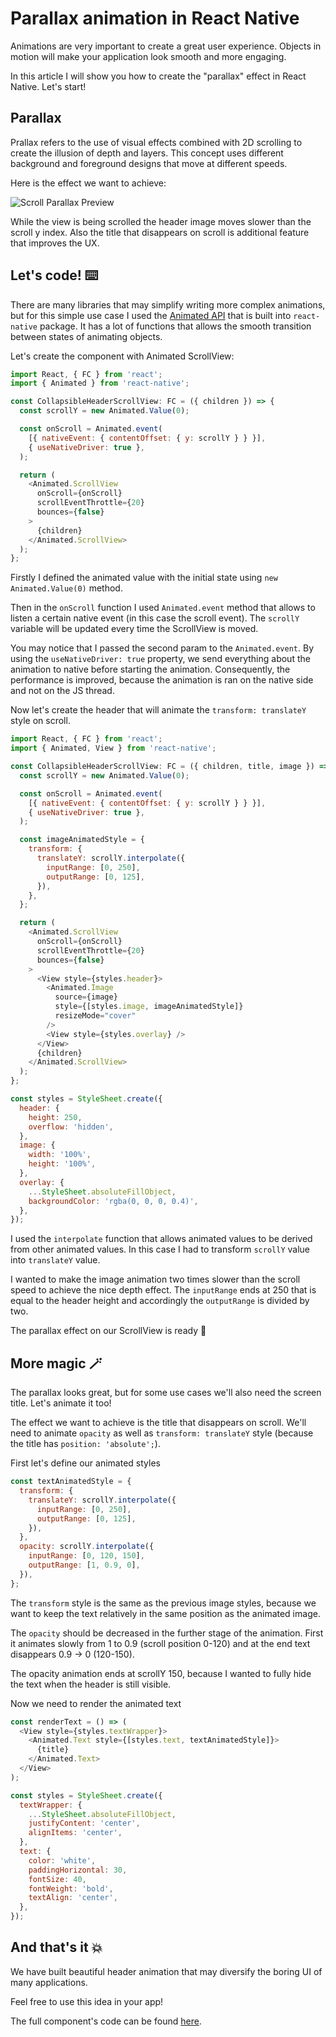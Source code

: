 <!-- https://www.pexels.com/pl-pl/zdjecie/biurko-biuro-dane-dokument-374016/ -->

# Parallax animation in React Native

Animations are very important to create a great user experience. Objects in motion will make your application look smooth and more engaging.

In this article I will show you how to create the "parallax" effect in React Native. Let's start!

## Parallax

Prallax refers to the use of visual effects combined with 2D scrolling to create the illusion of depth and layers. This concept uses different background and foreground designs that move at different speeds.

Here is the effect we want to achieve:

![Scroll Parallax Preview](./parallax.gif)

While the view is being scrolled the header image moves slower than the scroll y index. Also the title that disappears on scroll is additional feature that improves the UX.

## Let's code! ⌨️

There are many libraries that may simplify writing more complex animations, but for this simple use case I used the [Animated API](https://reactnative.dev/docs/animated) that is built into `react-native` package. It has a lot of functions that allows the smooth transition between states of animating objects.

Let's create the component with Animated ScrollView:

```javascript
import React, { FC } from 'react';
import { Animated } from 'react-native';

const CollapsibleHeaderScrollView: FC = ({ children }) => {
  const scrollY = new Animated.Value(0);

  const onScroll = Animated.event(
    [{ nativeEvent: { contentOffset: { y: scrollY } } }],
    { useNativeDriver: true },
  );

  return (
    <Animated.ScrollView
      onScroll={onScroll}
      scrollEventThrottle={20}
      bounces={false}
    >
      {children}
    </Animated.ScrollView>
  );
};
```

Firstly I defined the animated value with the initial state using `new Animated.Value(0)` method.

Then in the `onScroll` function I used `Animated.event` method that allows to listen a certain native event (in this case the scroll event). The `scrollY` variable will be updated every time the ScrollView is moved.

You may notice that I passed the second param to the `Animated.event`. By using the `useNativeDriver: true` property, we send everything about the animation to native before starting the animation. Consequently, the performance is improved, because the animation is ran on the native side and not on the JS thread.

Now let's create the header that will animate the `transform: translateY` style on scroll.

```javascript
import React, { FC } from 'react';
import { Animated, View } from 'react-native';

const CollapsibleHeaderScrollView: FC = ({ children, title, image }) => {
  const scrollY = new Animated.Value(0);

  const onScroll = Animated.event(
    [{ nativeEvent: { contentOffset: { y: scrollY } } }],
    { useNativeDriver: true },
  );

  const imageAnimatedStyle = {
    transform: {
      translateY: scrollY.interpolate({
        inputRange: [0, 250],
        outputRange: [0, 125],
      }),
    },
  };

  return (
    <Animated.ScrollView
      onScroll={onScroll}
      scrollEventThrottle={20}
      bounces={false}
    >
      <View style={styles.header}>
        <Animated.Image
          source={image}
          style={[styles.image, imageAnimatedStyle]}
          resizeMode="cover"
        />
        <View style={styles.overlay} />
      </View>
      {children}
    </Animated.ScrollView>
  );
};

const styles = StyleSheet.create({
  header: {
    height: 250,
    overflow: 'hidden',
  },
  image: {
    width: '100%',
    height: '100%',
  },
  overlay: {
    ...StyleSheet.absoluteFillObject,
    backgroundColor: 'rgba(0, 0, 0, 0.4)',
  },
});
```

I used the `interpolate` function that allows animated values to be derived from other animated values. In this case I had to transform `scrollY` value into `translateY` value.

I wanted to make the image animation two times slower than the scroll speed to achieve the nice depth effect. The `inputRange` ends at 250 that is equal to the header height and accordingly the `outputRange` is divided by two.

The parallax effect on our ScrollView is ready 🎉

## More magic 🪄

The parallax looks great, but for some use cases we'll also need the screen title. Let's animate it too!

The effect we want to achieve is the title that disappears on scroll. We'll need to animate `opacity` as well as `transform: translateY` style (because the title has `position: 'absolute';`).

First let's define our animated styles

```javascript
const textAnimatedStyle = {
  transform: {
    translateY: scrollY.interpolate({
      inputRange: [0, 250],
      outputRange: [0, 125],
    }),
  },
  opacity: scrollY.interpolate({
    inputRange: [0, 120, 150],
    outputRange: [1, 0.9, 0],
  }),
};
```

The `transform` style is the same as the previous image styles, because we want to keep the text relatively in the same position as the animated image.

The `opacity` should be decreased in the further stage of the animation. First it animates slowly from 1 to 0.9 (scroll position 0-120) and at the end text disappears 0.9 -> 0 (120-150).

The opacity animation ends at scrollY 150, because I wanted to fully hide the text when the header is still visible.

Now we need to render the animated text

```javascript
const renderText = () => (
  <View style={styles.textWrapper}>
    <Animated.Text style={[styles.text, textAnimatedStyle]}>
      {title}
    </Animated.Text>
  </View>
);

const styles = StyleSheet.create({
  textWrapper: {
    ...StyleSheet.absoluteFillObject,
    justifyContent: 'center',
    alignItems: 'center',
  },
  text: {
    color: 'white',
    paddingHorizontal: 30,
    fontSize: 40,
    fontWeight: 'bold',
    textAlign: 'center',
  },
});
```

## And that's it 💥

We have built beautiful header animation that may diversify the boring UI of many applications.

Feel free to use this idea in your app!

The full component's code can be found [here](https://github.com/aliberski/react-native-parallax-header).
